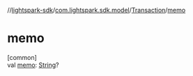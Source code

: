 //[lightspark-sdk](../../../index.md)/[com.lightspark.sdk.model](../index.md)/[Transaction](index.md)/[memo](memo.md)

# memo

[common]\
val [memo](memo.md): [String](https://kotlinlang.org/api/latest/jvm/stdlib/kotlin/-string/index.html)?
